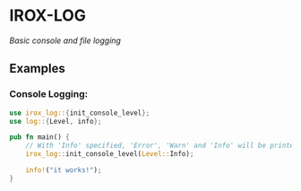 IROX-LOG
==========
*Basic console and file logging*

Examples
----------

### Console Logging: 

```rust
use irox_log::{init_console_level};
use log::{Level, info};

pub fn main() {
    // With 'Info' specified, 'Error', 'Warn' and 'Info' will be printed, but 'Debug' and 'Trace' will not.
    irox_log::init_console_level(Level::Info);

    info!("it works!");
}
```
